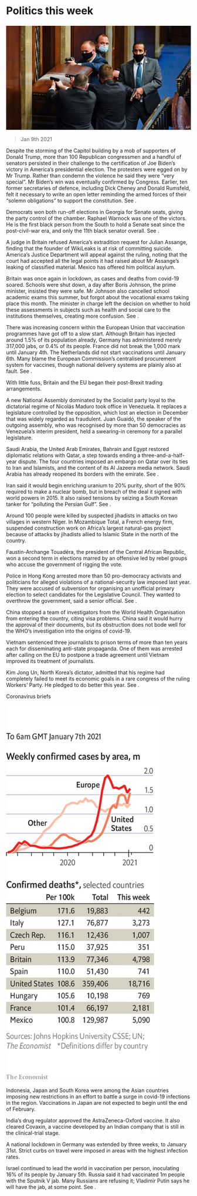 ###### 

# Politics this week 

#####  

![image](images/20210109_WWP001_0.jpg) 

> Jan 9th 2021 


Despite the storming of the Capitol building by a mob of supporters of Donald Trump, more than 100 Republican congressmen and a handful of senators persisted in their challenge to the certification of Joe Biden’s victory in America’s presidential election. The protesters were egged on by Mr Trump. Rather than condemn the violence he said they were “very special”. Mr Biden’s win was eventually confirmed by Congress. Earlier, ten former secretaries of defence, including Dick Cheney and Donald Rumsfeld, felt it necessary to write an open letter reminding the armed forces of their “solemn obligations” to support the constitution. See .



Democrats won both run-off elections in Georgia for Senate seats, giving the party control of the chamber. Raphael Warnock was one of the victors. He is the first black person from the South to hold a Senate seat since the post-civil-war era, and only the 11th black senator overall. See .


A judge in Britain refused America’s extradition request for Julian Assange, finding that the founder of WikiLeaks is at risk of committing suicide. America’s Justice Department will appeal against the ruling, noting that the court had accepted all the legal points it had raised about Mr Assange’s leaking of classified material. Mexico has offered him political asylum.


Britain was once again in lockdown, as cases and deaths from covid-19 soared. Schools were shut down, a day after Boris Johnson, the prime minister, insisted they were safe. Mr Johnson also cancelled school academic exams this summer, but forgot about the vocational exams taking place this month. The minister in charge left the decision on whether to hold these assessments in subjects such as health and social care to the institutions themselves, creating more confusion. See .


There was increasing concern within the European Union that vaccination programmes have got off to a slow start. Although Britain has injected around 1.5% of its population already, Germany has administered merely 317,000 jabs, or 0.4% of its people. France did not break the 1,000 mark until January 4th. The Netherlands did not start vaccinations until January 6th. Many blame the European Commission’s centralised procurement system for vaccines, though national delivery systems are plainly also at fault. See .


With little fuss, Britain and the EU began their post-Brexit trading arrangements.


A new National Assembly dominated by the Socialist party loyal to the dictatorial regime of Nicolás Maduro took office in Venezuela. It replaces a legislature controlled by the opposition, which lost an election in December that was widely regarded as fraudulent. Juan Guaidó, the speaker of the outgoing assembly, who was recognised by more than 50 democracies as Venezuela’s interim president, held a swearing-in ceremony for a parallel legislature.


Saudi Arabia, the United Arab Emirates, Bahrain and Egypt restored diplomatic relations with Qatar, a step towards ending a three-and-a-half-year dispute. The four countries imposed an embargo on Qatar over its ties to Iran and Islamists, and the content of its Al Jazeera media network. Saudi Arabia has already reopened its borders with the emirate. See .


Iran said it would begin enriching uranium to 20% purity, short of the 90% required to make a nuclear bomb, but in breach of the deal it signed with world powers in 2015. It also raised tensions by seizing a South Korean tanker for “polluting the Persian Gulf”. See .


Around 100 people were killed by suspected jihadists in attacks on two villages in western Niger. In Mozambique Total, a French energy firm, suspended construction work on Africa’s largest natural-gas project because of attacks by jihadists allied to Islamic State in the north of the country.


Faustin-Archange Touadéra, the president of the Central African Republic, won a second term in elections marred by an offensive led by rebel groups who accuse the government of rigging the vote.


Police in Hong Kong arrested more than 50 pro-democracy activists and politicians for alleged violations of a national-security law imposed last year. They were accused of subversion for organising an unofficial primary election to select candidates for the Legislative Council. They wanted to overthrow the government, said a senior official. See .


China stopped a team of investigators from the World Health Organisation from entering the country, citing visa problems. China said it would hurry the approval of their documents, but its obstruction does not bode well for the WHO’s investigation into the origins of covid-19.


Vietnam sentenced three journalists to prison terms of more than ten years each for disseminating anti-state propaganda. One of them was arrested after calling on the EU to postpone a trade agreement until Vietnam improved its treatment of journalists.


Kim Jong Un, North Korea’s dictator, admitted that his regime had completely failed to meet its economic goals in a rare congress of the ruling Workers’ Party. He pledged to do better this year. See .

Coronavirus briefs

![image](images/20210109_WWC041.png) 



Indonesia, Japan and South Korea were among the Asian countries imposing new restrictions in an effort to battle a surge in covid-19 infections in the region. Vaccinations in Japan are not expected to begin until the end of February.


India’s drug regulator approved the AstraZeneca-Oxford vaccine. It also cleared Covaxin, a vaccine developed by an Indian company that is still in the clinical-trial stage.


A national lockdown in Germany was extended by three weeks, to January 31st. Strict curbs on travel were imposed in areas with the highest infection rates.


Israel continued to lead the world in vaccination per person, inoculating 16% of its people by January 5th. Russia said it had vaccinated 1m people with the Sputnik V jab. Many Russians are refusing it; Vladimir Putin says he will have the jab, at some point. See .

